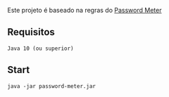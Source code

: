 Este projeto é baseado na regras do [Password Meter](http://www.passwordmeter.com/)

## Requisitos
	Java 10 (ou superior)
	
## Start
	java -jar password-meter.jar
	

	
		